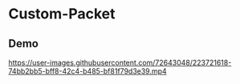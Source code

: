 # Custom-Packet
## Demo


https://user-images.githubusercontent.com/72643048/223721618-74bb2bb5-bff8-42c4-b485-bf81f79d3e39.mp4


